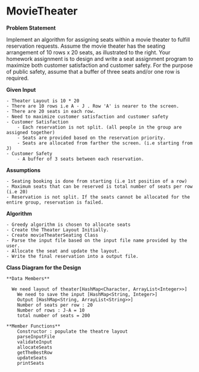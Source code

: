 # MovieTheater

**Problem Statement**

Implement an algorithm for assigning seats within a movie theater to
fulfill reservation requests. Assume the movie theater has the seating
arrangement of 10 rows x 20 seats, as illustrated to the right.
Your homework assignment is to design and write a seat assignment
program to maximize both customer satisfaction and customer
safety. For the purpose of public safety, assume that a buffer of three
seats and/or one row is required.

**Given Input**

    - Theater Layout is 10 * 20
    - There are 10 rows i.e A - J . Row 'A' is nearer to the screen.
    - There are 20 seats in each row.
    - Need to maximize customer satisfaction and customer safety
    - Customer Satisfaction
        - Each reservation is not split. (all people in the group are assigned together)
        - Seats are provided based on the reservation priority.
        - Seats are allocated from farther the screen. (i.e starting from J)
    - Customer Safety
        - A buffer of 3 seats between each reservation.

**Assumptions**

    - Seating booking is done from starting (i.e 1st position of a row)
    - Maximum seats that can be reserved is total number of seats per row (i.e 20)
    - Reservation is not split. If the seats cannot be allocated for the entire group, reservation is failed.

**Algorithm**

    - Greedy algorithm is chosen to allocate seats
    - Create the Theater Layout Initially.
    - Create movieTheaterSeating Class
    - Parse the input file based on the input file name provided by the user.
    - Allocate the seat and update the layout.
    - Write the final reservation into a output file.
    

**Class Diagram for the Design**


    **Data Members**
    
	  We need layout of theater[HashMap<Character, ArrayList<Integer>>]
		We need to save the input [HashMap<String, Integer>]
		Output [HashMap<String, ArrayList<String>>]
		Number of seats per row : 20
		Number of rows : J-A = 10
		total number of seats = 200

	**Member Functions**
		Constructor : populate the theatre layout
		parseInputFile
		validateInput
		allocateSeats
		getTheBestRow
		updateSeats
		printSeats


